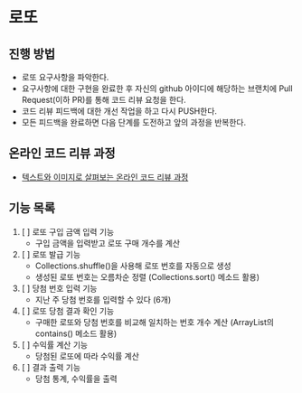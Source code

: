 # 로또

## 진행 방법

* 로또 요구사항을 파악한다.
* 요구사항에 대한 구현을 완료한 후 자신의 github 아이디에 해당하는 브랜치에 Pull Request(이하 PR)를 통해 코드 리뷰 요청을 한다.
* 코드 리뷰 피드백에 대한 개선 작업을 하고 다시 PUSH한다.
* 모든 피드백을 완료하면 다음 단계를 도전하고 앞의 과정을 반복한다.

## 온라인 코드 리뷰 과정

* [텍스트와 이미지로 살펴보는 온라인 코드 리뷰 과정](https://github.com/next-step/nextstep-docs/tree/master/codereview)

## 기능 목록

1. [ ] 로또 구입 금액 입력 기능
    - 구입 금액을 입력받고 로또 구매 개수를 계산
2. [ ] 로또 발급 기능
    - Collections.shuffle()을 사용해 로또 번호를 자동으로 생성
    - 생성된 로또 번호는 오름차순 정렬 (Collections.sort() 메소드 활용)
3. [ ] 당첨 번호 입력 기능
    - 지난 주 당첨 번호를 입력할 수 있다 (6개)
4. [ ] 로또 당첨 결과 확인 기능
    - 구매한 로또와 당첨 번호를 비교해 일치하는 번호 개수 계산 (ArrayList의 contains() 메소드 활용)
5. [ ] 수익률 계산 기능
    - 당첨된 로또에 따라 수익률 계산
6. [ ] 결과 출력 기능
    - 당첨 통계, 수익률을 출력
